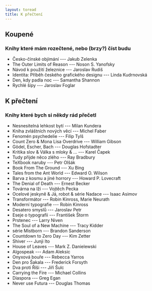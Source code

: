 ```yaml
---
layout: toread
title: K přečtení
---
```


## Koupené
### Knihy které mám rozečtené, nebo (brzy?) číst budu
- Česko-čínské objímání --- Jakub Zelenka
- The Outer Limits of Reason --- Noson S. Yanofsky
- Návod k použití železnice --- Jaroslav Rudiš
- Identita: Příběh českého grafického designu --- Linda Kudrnovská
- Den, kdy padla noc --- Samantha Shannon
- Rychlé šípy --- Jaroslav Foglar

## K přečtení
### Knihy které bych si někdy rád přečetl

- Nesnesitelná lehkost bytí --- Milan Kundera
- Kniha zvláštních nových věcí --- Michel Faber 
- Fenomén psychedelie --- Filip Tylš 
- Count Zero & Mona Lisa Overdrive --- William Gibson
- Gödel, Escher, Bach --- Douglas Hofstadter
- Kritika slov & Válka s mloky & ... --- Karel Čapek
- Tudy přijde něco zlého --- Ray Bradbury
- TeXbook naruby --- Petr Olšák
- Book From The Ground --- Xu Bing
- Tales from the Ant World --- Edward O. Wilson
- Barva z kosmu a jiné horrory --- Howard P. Lovecraft
- The Denial of Death --- Ernest Becker
- Továrna na lži --- Vojtěch Pecka
- Ocelové jeskyně & Já, robot & série Nadace --- Isaac Asimov
- Transformátor --- Robin Kinross, Marie Neurath
- Moderní typografie --- Robin Kinross
- Desatero smyslů --- Jaroslav Petr
- Eseje o typografii --- František Štorm
- Prstenec --- Larry Niven
- The Soul of a New Machine --- Tracy Kidder
- série Mistborn --- Brandon Sanderson
- Countdown to Zero Day --- Kim Zetter
- Shiver --- Junji Ito
- House of Leaves --- Mark Z. Danielewski
- Algospeak --- Adam Aleksic
- Onyxová bouře --- Rebecca Yarros
- Den pro Šakala --- Frederick Forsyth
- Dva proti Říši --- Jiří Šulc
- Carrying the Fire --- Michael Collins
- Diaspora --- Greg Egan
- Never use Futura --- Douglas Thomas
